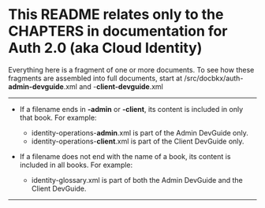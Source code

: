 # This README relates only to the CHAPTERS in documentation for Auth 2.0 (aka Cloud Identity) #

Everything here is a fragment of one or more documents. To see how these fragments are assembled into full documents, start at /src/docbkx/auth-**admin-devguide**.xml and -**client-devguide**.xml

----

* If a filename ends in **-admin** or **-client**, its content is included in only that book. For example:

    * identity-operations-**admin**.xml is part of the Admin DevGuide only.
    * identity-operations-**client**.xml is part of the Client DevGuide only.


* If a filename does not end with the name of a book, its content is included in all books. For example:

    * identity-glossary.xml is part of both the Admin DevGuide and the Client DevGuide.

----